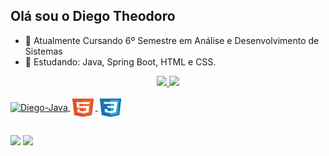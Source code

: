 ## Olá sou o Diego Theodoro

- 🔭 Atualmente Cursando 6º Semestre em Análise e Desenvolvimento de Sistemas
- 🌱 Estudando: Java, Spring Boot, HTML e CSS.
 
<div align="center">
  <a href="https://github.com/diegootheodoro">
  <img height="180em" src="https://github-readme-stats.vercel.app/api?username=diegotheodoro&show_icons=true&theme=react&include_all_commits=true&count_private=true"/>
  <img height="180em" src="https://github-readme-stats.vercel.app/api/top-langs/?username=diegotheodoro&layout=compact&langs_count=7&theme=react"/>
</div>
<div style="display: inline_block"><br>
  <img align="center" alt="Diego-Java" height="35" width="45" src="https://cdn.jsdelivr.net/gh/devicons/devicon/icons/java/java-original.svg" />
  <img align="center" alt="Diego-HTML" height="30" width="40" src="https://raw.githubusercontent.com/devicons/devicon/master/icons/html5/html5-original.svg">
  <img align="center" alt="Diego-CSS" height="30" width="40" src="https://raw.githubusercontent.com/devicons/devicon/master/icons/css3/css3-original.svg">
</div>
 
 ##
 
<div>
<a href="https://www.linkedin.com/in/diego-theodoro-36488288/" target="_blank"><img src="https://img.shields.io/badge/-LinkedIn-%230077B5?style=for-the-badge&logo=linkedin&logoColor=white" target="_blank"></a>
<a href = "mailto:theodoro.diego@gmailcom"><img src="https://img.shields.io/badge/Gmail-D14836?style=for-the-badge&logo=gmail&logoColor=white" target="_blank"></a>
</div>
